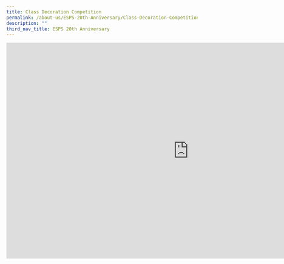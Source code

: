 ```yaml
---
title: Class Decoration Competition
permalink: /about-us/ESPS-20th-Anniversary/Class-Decoration-Competition/
description: ""
third_nav_title: ESPS 20th Anniversary
---
```

<iframe allowfullscreen="true" height="569" width="960" frameborder="0" src="https://docs.google.com/presentation/d/e/2PACX-1vQXgkGe0PCGBwVZzBniAN8N_1AFbLODnjFb4EE9NxJi2-Q9B91HCpNHL0tczi2LeecHPuf72xdNRGN6/embed?start=false&amp;loop=false&amp;delayms=3000"></iframe>